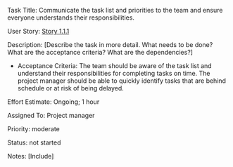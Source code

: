  Task Title: Communicate the task list and priorities to the team and ensure everyone understands their responsibilities.

User Story: [Story 1.1.1](../../stories/story_1.1.1.md)

Description: [Describe the task in more detail. What needs to be done? What are the acceptance criteria? What are the dependencies?]
* Acceptance Criteria: The team should be aware of the task list and understand their responsibilities for completing tasks on time. The project manager should be able to quickly identify tasks that are behind schedule or at risk of being delayed.

Effort Estimate: Ongoing; 1 hour

Assigned To: Project manager

Priority: moderate

Status: not started

Notes: [Include]